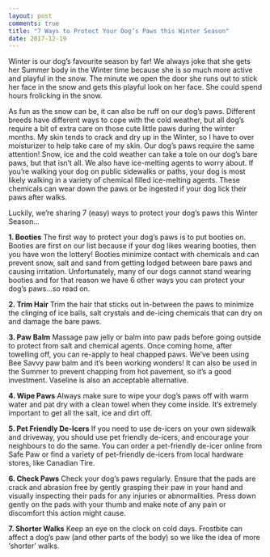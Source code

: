 ```yaml
---
layout: post
comments: true
title: "7 Ways to Protect Your Dog’s Paws this Winter Season"
date: 2017-12-19
--- 
```


Winter is our dog’s favourite season by far! We always joke that she gets her Summer body in the Winter time because she is so much more active and playful in the snow. The minute we open the door she runs out to stick her face in the snow and gets this playful look on her face. She could spend hours frolicking in the snow. 

As fun as the snow can be, it can also be ruff on our dog’s paws. Different breeds have different ways to cope with the cold weather, but all dog’s require a bit of extra care on those cute little paws during the winter months. My skin tends to crack and dry up in the Winter, so I have to over moisturizer to help take care of my skin. Our dog’s paws require the same attention! Snow, ice and the cold weather can take a tole on our dog’s bare paws, but that isn’t all. We also have ice-melting agents to worry about. If you’re walking your dog on public sidewalks or paths, your dog is most likely walking in a variety of chemical filled ice-melting agents. These chemicals can wear down the paws or be ingested if your dog lick their paws after walks. 

Luckily, we’re sharing 7 (easy) ways to protect your dog’s paws this Winter Season…

**1. Booties**
The first way to protect your dog’s paws is to put booties on. Booties are first on our list because if your dog likes wearing booties, then you have won the lottery! Booties minimize contact with chemicals and can prevent snow, salt and sand from getting lodged between bare paws and causing irritation. Unfortunately, many of our dogs cannot stand wearing booties and for that reason we have 6 other ways you can protect your dog’s paws…so read on. 

**2. Trim Hair**
Trim the hair that sticks out in-between the paws to minimize the clinging of ice balls, salt crystals and de-icing chemicals that can dry on and damage the bare paws. 

**3. Paw Balm**
Massage paw jelly or balm into paw pads before going outside to protect from salt and chemical agents. Once coming home, after towelling off, you can re-apply to heal chapped paws. We’ve been using Bee Savvy paw balm and it’s been working wonders! It can also be used in the Summer to prevent chapping from hot pavement, so it’s a good investment. Vaseline is also an acceptable alternative. 

**4. Wipe Paws**
Always make sure to wipe your dog’s paws off with warm water and pat dry with a clean towel when they come inside. It’s extremely important to get all the salt, ice and dirt off.

**5. Pet Friendly De-Icers**
If you need to use de-icers on your own sidewalk and driveway, you should use pet friendly de-icers, and encourage your neighbours to do the same. You can order a pet-friendly de-icer online from Safe Paw or find a variety of pet-friendly de-icers from local hardware stores, like Canadian Tire. 

**6. Check Paws**
Check your dog’s paws regularly. Ensure that the pads are crack and abrasion free by gently grasping their paw in your hand and visually inspecting their pads for any injuries or abnormalities. Press down gently on the pads with your thumb and make note of any pain or discomfort this action might cause.  

**7. Shorter Walks**
Keep an eye on the clock on cold days. Frostbite can affect a dog’s paw (and other parts of the body) so we like the idea of more ‘shorter’ walks. 
